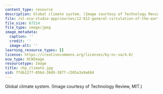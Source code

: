 ```yaml
---
content_type: resource
description: Global climate system. (Image courtesy of Technology Review, MIT.)
file: /ol-ocw-studio-app/courses/12-812-general-circulation-of-the-earths-atmosphere-fall-2005/ffdb127705bd30d93877c505a3a9a684_chp_climate.jpg
file_size: 67214
file_type: image/jpeg
image_metadata:
  caption: ''
  credit: ''
  image-alt: ''
learning_resource_types: []
license: https://creativecommons.org/licenses/by-nc-sa/4.0/
ocw_type: OCWImage
resourcetype: Image
title: chp_climate.jpg
uid: ffdb1277-05bd-30d9-3877-c505a3a9a684
---
```

Global climate system. (Image courtesy of Technology Review, MIT.)